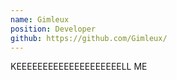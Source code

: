 ```yaml
---
name: Gimleux
position: Developer
github: https://github.com/Gimleux/
---
```

KEEEEEEEEEEEEEEEEEEEELL ME